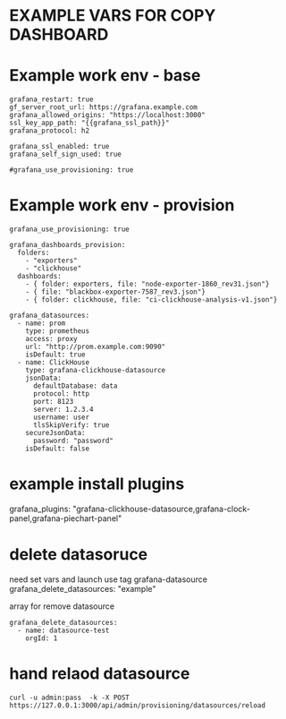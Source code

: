 # EXAMPLE VARS FOR COPY DASHBOARD

# Example work env - base
```commandline
grafana_restart: true
gf_server_root_url: https://grafana.example.com
grafana_allowed_origins: "https://localhost:3000"
ssl_key_app_path: "{{grafana_ssl_path}}"
grafana_protocol: h2

grafana_ssl_enabled: true
grafana_self_sign_used: true

#grafana_use_provisioning: true
```


# Example work env - provision

```commandline
grafana_use_provisioning: true

grafana_dashboards_provision:
  folders:
    - "exporters"
    - "clickhouse"
  dashboards:
    - { folder: exporters, file: "node-exporter-1860_rev31.json"}
    - { file: "blackbox-exporter-7587_rev3.json"}
    - { folder: clickhouse, file: "ci-clickhouse-analysis-v1.json"}

grafana_datasources:
  - name: prom
    type: prometheus
    access: proxy
    url: "http://prom.example.com:9090"
    isDefault: true
  - name: ClickHouse
    type: grafana-clickhouse-datasource
    jsonData:
      defaultDatabase: data
      protocol: http
      port: 8123
      server: 1.2.3.4
      username: user
      tlsSkipVerify: true
    secureJsonData:
      password: "password"
    isDefault: false
```
# example install plugins
grafana_plugins: "grafana-clickhouse-datasource,grafana-clock-panel,grafana-piechart-panel"


# delete datasoruce
need set vars and launch use tag grafana-datasource
grafana_delete_datasources: "example"

array for remove datasource
```
grafana_delete_datasources:
  - name: datasource-test
    orgId: 1
```  


# hand relaod datasource
`curl -u admin:pass  -k -X POST  https://127.0.0.1:3000/api/admin/provisioning/datasources/reload`